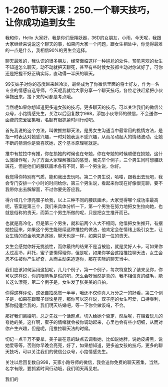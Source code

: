# 1-260节聊天课：250.一个聊天技巧，让你成功追到女生

我和你，Hello 大家好，我是你们唐翔妖器，36D的女朋友，小雨，今天呢，我跟大家继续来说说这个聊天的事，如果问大家一个问题，跟女生相处中，你觉得最难的一点是什么，我相信90%的男生会选择。

聊天最难的，我认识的很多朋友，经常面临这样一种尴尬的处件，预见喜欢的女生不知道怎么聊天，动不动就把天聊死，甚至有些时候女孩都主动对你试好了，可你还是把握不好正确实际，直动得一半厌的聊天。

99支妹子对你的态度越来越冷淡，最终成为了你微信里面的将士好友，作为一名专业的情感自选导师，今天呢我就给大家分享一个聊天技巧，各位老铁赶紧把小伙伴拖出来，接下来的可都是考点哦。

当然呢如果你想知道更多追女孩的技巧，更多聊天的技巧，可以关注我们的微信公众号，小路情感先生，关注以后回复数字998，添加小伙导师的微信，不会送你一面费的恋爱密集哦，名额有限抓紧时间行动吧。

首先我说的这个方法，叫做推拉聊天法，是男女生沟通当中最常用的挑情方法，是指一时表达对她感兴趣，一时对她表达不感兴趣，从而吊动起大的情绪波动，让她不断的猜测你是否喜欢她，这个基本原理呢就是。

推中有拉拉中有推，你在损她的时候也在夸她，你在夸她的时候顺便在损她，这什么骚操作呢，为了方面大家理解推拉的感觉，我先举个例子，三个男生同时想腰跃斑花，但是他们的腰跃画术各有不同，第一个男生说，你好。

我觉得你特别有气质，能和我出去玩吗，第二个男生说，哈喽，跟我出去玩吧，我会专门安排一个小时的时间给你，第三个男生说，看起来你现在好像很无聊，要不我带你出去解解面，不过你要先答应我。

得介绍几个漂亮蜜子给我，以上三种不同的腰跃画术，大家觉得哪个成功率最高呢，答案是第三个，我们来具体分析一下，第一个男生在努力地把女生拉向她，也就是俗称的贵天，而第二个男生所做的呢，只是把女生推开而已。

也就是高冷化，但是第三个男生，就和前两个人大不相同，他借把女生推开，有摆她拉回来，如果这个男生能继续这种推拉的做法，他肯定会在情绪上吸引女生，让女生情的资金地来追逐她，聊天也是一样，如果只是一位的贵天。

女生会感觉你好无挑战性，而你最终的结果不是当被胎，就是灵好人卡，可如果你太过高冷，拜托，蜜子更懒得理你，但是呢，如果你学会这招推拉聊天法，女生会忍不住被你产生好奇，从而主动来追逐你，那在实际的聊天当中。

我们应该如何运用这招呢，几几个例子，第一个例子，每次特意换了装来见你，你可以这样说，你的眼睛毛是假的吧，怎么会呀当然是真的，我不相信真的结毛，能长这么漂亮，第二个例子是，女生发了张美美的自拍。

你得这样评论，这张自拍感觉一半半，哦还不仅你真人万分之一的好看，第三个例子是，如果在跟蜜子谈论星座，那你可以这样说，双子座的女生可爱，口持零利，那你挺适合我的，我们明天结婚吧，等一下你会做饭吗，不会。

那好我们离婚吧，总之先找一个话题点，切入给她个否定，然后呢，在赚着玩儿的夸她的美，这样啊，蜜子的情绪就会被你调动起来，心里也会有些小切细，从而对你产生兴趣，但是呢，用推拉聊天法的时候。

切记一点千万不要拿，美子最在意的缺点去调看她，比如说她胖，说她皮膚黑，说她爱等等，否则你早晚会亮亮，好了，如果想知道，更多追女孩的技巧，更多的聊天技巧，可以关注我们的微信公众号，小路情感先生。

关注以后回复数自998，天家小路导师的微信，我会送你免费的聊天密集，当然，名字有限，要抓紧时间行动哦，我们明天再见啦。

我们的